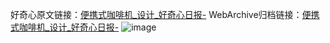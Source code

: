 好奇心原文链接：[便携式咖啡机_设计_好奇心日报-](https://www.qdaily.com/articles/2706.html)
WebArchive归档链接：[便携式咖啡机_设计_好奇心日报-](http://web.archive.org/web/20190623151330/https://www.qdaily.com/articles/2706.html)
![image](http://ww3.sinaimg.cn/large/007d5XDply1g3v6edkobmj30u02v3aqh)
